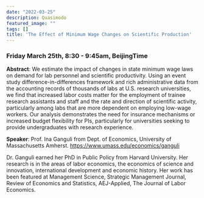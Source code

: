 ```yaml
---
date: "2022-03-25"
description: Quasimodo
featured_image: ""
tags: []
title: 'The Effect of Minimum Wage Changes on Scientific Production'
---
```

### Friday March 25th, 8:30 - 9:45am, BeijingTime

**Abstract**: We estimate the impact of changes in state minimum wage laws on demand for lab personnel and scientific productivity. Using an event study difference-in-differences framework and rich administrative data from the accounting records of thousands of labs at U.S. research universities,  we find  that  increased  labor  costs  matter  for  the  employment  of  trainee  research  assistants  and  staff  and  the  rate  and  direction  of  scientific  activity,  particularly  among labs  that  are  more  dependent  on  employing  low-wage workers. Our analysis demonstrates the need for insurance mechanisms or increased budget flexibility for PIs, particularly for universities seeking to provide undergraduates with research experience.

**Speaker**: Prof. Ina Ganguli from Dept. of Economics, University of Massachusetts Amherst. 
https://www.umass.edu/economics/ganguli

Dr. Ganguli earned her PhD in Public Policy from Harvard University. Her research is in the areas of labor economics, the economics of science and innovation, international development and economic history. Her work has been featured at Management Science, Strategic Management Journal, Review of Economics and Statistics, AEJ-Applied, The Journal of Labor Economics.

